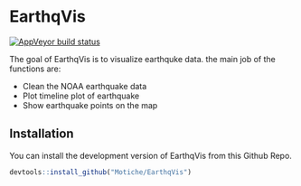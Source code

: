 EarthqVis
================

<!-- README.md is generated from README.Rmd. Please edit that file -->


<!-- badges: start -->
[![AppVeyor build status](https://ci.appveyor.com/api/projects/status/github/Motiche/EarthqVis?branch=main&svg=true)](https://ci.appveyor.com/project/Motiche/EarthqVis)
<!-- badges: end -->

The goal of EarthqVis is to visualize earthquke data. the main job of the functions are:
- Clean the NOAA earthquake data
- Plot timeline plot of earthquake
- Show earthquake points on the map

## Installation

You can install the development version of EarthqVis from this Github
Repo.

``` r
devtools::install_github("Motiche/EarthqVis")
```
